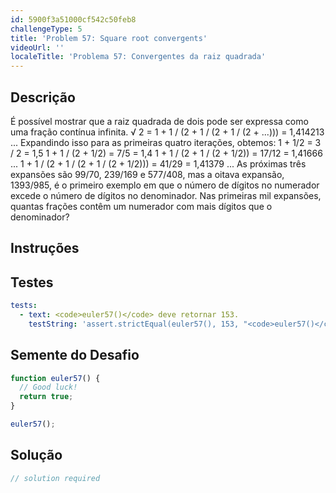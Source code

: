 ```yaml
---
id: 5900f3a51000cf542c50feb8
challengeType: 5
title: 'Problem 57: Square root convergents'
videoUrl: ''
localeTitle: 'Problema 57: Convergentes da raiz quadrada'
---
```


## Descrição
<section id="description"> É possível mostrar que a raiz quadrada de dois pode ser expressa como uma fração contínua infinita. √ 2 = 1 + 1 / (2 + 1 / (2 + 1 / (2 + ...))) = 1,414213 ... Expandindo isso para as primeiras quatro iterações, obtemos: 1 + 1/2 = 3 / 2 = 1,5 1 + 1 / (2 + 1/2) = 7/5 = 1,4 1 + 1 / (2 + 1 / (2 + 1/2)) = 17/12 = 1,41666 ... 1 + 1 / (2 + 1 / (2 + 1 / (2 + 1/2))) = 41/29 = 1,41379 ... As próximas três expansões são 99/70, 239/169 e 577/408, mas a oitava expansão, 1393/985, é o primeiro exemplo em que o número de dígitos no numerador excede o número de dígitos no denominador. Nas primeiras mil expansões, quantas frações contêm um numerador com mais dígitos que o denominador? </section>

## Instruções
<section id="instructions">
</section>

## Testes
<section id='tests'>

```yml
tests:
  - text: <code>euler57()</code> deve retornar 153.
    testString: 'assert.strictEqual(euler57(), 153, "<code>euler57()</code> should return 153.");'

```

</section>

## Semente do Desafio
<section id='challengeSeed'>

<div id='js-seed'>

```js
function euler57() {
  // Good luck!
  return true;
}

euler57();

```

</div>



</section>

## Solução
<section id='solution'>

```js
// solution required
```
</section>
